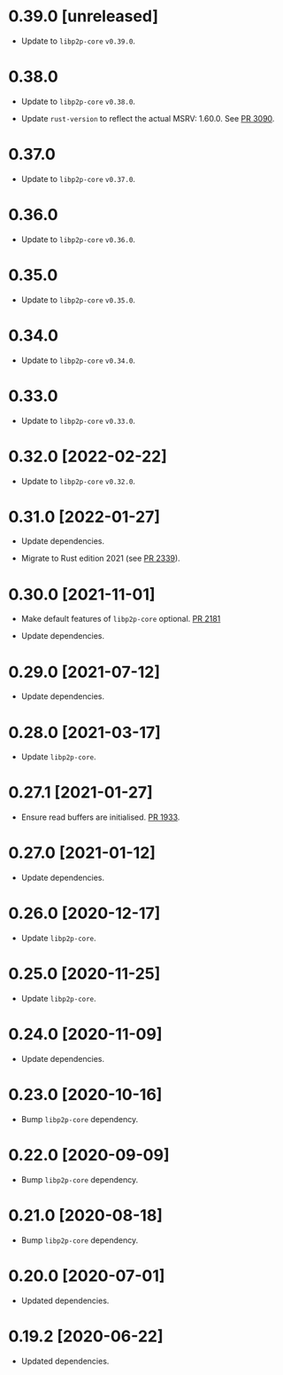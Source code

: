 # 0.39.0 [unreleased]

- Update to `libp2p-core` `v0.39.0`.

# 0.38.0

- Update to `libp2p-core` `v0.38.0`.

- Update `rust-version` to reflect the actual MSRV: 1.60.0. See [PR 3090].

[PR 3090]: https://github.com/libp2p/rust-libp2p/pull/3090

# 0.37.0

- Update to `libp2p-core` `v0.37.0`.

# 0.36.0

- Update to `libp2p-core` `v0.36.0`.

# 0.35.0

- Update to `libp2p-core` `v0.35.0`.

# 0.34.0

- Update to `libp2p-core` `v0.34.0`.

# 0.33.0

- Update to `libp2p-core` `v0.33.0`.

# 0.32.0 [2022-02-22]

- Update to `libp2p-core` `v0.32.0`.

# 0.31.0 [2022-01-27]

- Update dependencies.

- Migrate to Rust edition 2021 (see [PR 2339]).

[PR 2339]: https://github.com/libp2p/rust-libp2p/pull/2339

# 0.30.0 [2021-11-01]

- Make default features of `libp2p-core` optional.
  [PR 2181](https://github.com/libp2p/rust-libp2p/pull/2181)

- Update dependencies.

# 0.29.0 [2021-07-12]

- Update dependencies.

# 0.28.0 [2021-03-17]

- Update `libp2p-core`.

# 0.27.1 [2021-01-27]

- Ensure read buffers are initialised.
  [PR 1933](https://github.com/libp2p/rust-libp2p/pull/1933).

# 0.27.0 [2021-01-12]

- Update dependencies.

# 0.26.0 [2020-12-17]

- Update `libp2p-core`.

# 0.25.0 [2020-11-25]

- Update `libp2p-core`.

# 0.24.0 [2020-11-09]

- Update dependencies.

# 0.23.0 [2020-10-16]

- Bump `libp2p-core` dependency.

# 0.22.0 [2020-09-09]

- Bump `libp2p-core` dependency.

# 0.21.0 [2020-08-18]

- Bump `libp2p-core` dependency.

# 0.20.0 [2020-07-01]

- Updated dependencies.

# 0.19.2 [2020-06-22]

- Updated dependencies.

